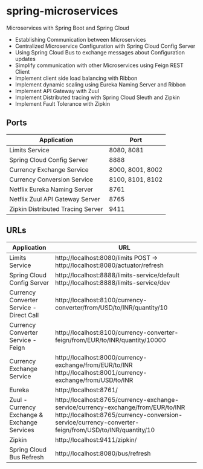 # spring-microservices
Microservices with Spring Boot and Spring Cloud

  * Establishing Communication between Microservices
  * Centralized Microservice Configuration with Spring Cloud Config Server
  * Using Spring Cloud Bus to exchange messages about Configuration updates
  * Simplify communication with other Microservices using Feign REST Client
  * Implement client side load balancing with Ribbon
  * Implement dynamic scaling using Eureka Naming Server and Ribbon
  * Implement API Gateway with Zuul
  * Implement Distributed tracing with Spring Cloud Sleuth and Zipkin
  * Implement Fault Tolerance with Zipkin

## Ports

|     Application       |     Port          |
| ------------- | ------------- |
| Limits Service | 8080, 8081 |
| Spring Cloud Config Server | 8888 |
| Currency Exchange Service | 8000, 8001, 8002  |
| Currency Conversion Service | 8100, 8101, 8102 |
| Netflix Eureka Naming Server | 8761 |
| Netflix Zuul API Gateway Server | 8765 |
| Zipkin Distributed Tracing Server | 9411 |


## URLs

|     Application       |     URL          |
| ------------- | ------------- |
| Limits Service | http://localhost:8080/limits POST -> http://localhost:8080/actuator/refresh|
|Spring Cloud Config Server| http://localhost:8888/limits-service/default http://localhost:8888/limits-service/dev |
|  Currency Converter Service - Direct Call| http://localhost:8100/currency-converter/from/USD/to/INR/quantity/10|
|  Currency Converter Service - Feign| http://localhost:8100/currency-converter-feign/from/EUR/to/INR/quantity/10000|
| Currency Exchange Service | http://localhost:8000/currency-exchange/from/EUR/to/INR http://localhost:8001/currency-exchange/from/USD/to/INR|
| Eureka | http://localhost:8761/|
| Zuul - Currency Exchange & Exchange Services | http://localhost:8765/currency-exchange-service/currency-exchange/from/EUR/to/INR http://localhost:8765/currency-conversion-service/currency-converter-feign/from/USD/to/INR/quantity/10|
| Zipkin | http://localhost:9411/zipkin/ |
| Spring Cloud Bus Refresh | http://localhost:8080/bus/refresh |
